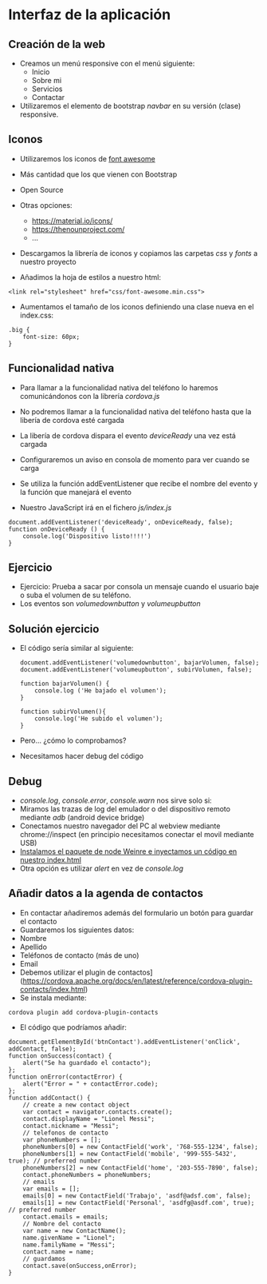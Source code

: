 # Interfaz de la aplicación


## Creación de la web
- Creamos un menú responsive con el menú siguiente:
    - Inicio
    - Sobre mi
    - Servicios
    - Contactar
- Utilizaremos el elemento de bootstrap *navbar* en su versión (clase) responsive.


## Iconos
- Utilizaremos los iconos de [font awesome](http://fontawesome.io/icons/)
- Más cantidad que los que vienen con Bootstrap
- Open Source
- Otras opciones:
    - https://material.io/icons/
    - https://thenounproject.com/
    - ...



- Descargamos la librería de iconos y copiamos las carpetas *css* y *fonts* a nuestro proyecto
- Añadimos la hoja de estilos a nuestro html:

```
<link rel="stylesheet" href="css/font-awesome.min.css">
```

- Aumentamos el tamaño de los iconos definiendo una clase nueva en el index.css:
```
.big {
    font-size: 60px;
}
```


## Funcionalidad nativa
- Para llamar a la funcionalidad nativa del teléfono lo haremos comunicándonos con la librería *cordova.js*
- No podremos llamar a la funcionalidad nativa del teléfono hasta que la libería de cordova esté cargada
- La libería de cordova dispara el evento *deviceReady* una vez está cargada

- Configuraremos un aviso en consola de momento para ver cuando se carga
- Se utiliza la función addEventListener que recibe el nombre del evento y la función que manejará el evento
- Nuestro JavaScript irá en el fichero *js/index.js*
```
document.addEventListener('deviceReady', onDeviceReady, false);
function onDeviceReady () {
    console.log('Dispositivo listo!!!!')
}
```


## Ejercicio
* Ejercicio: Prueba a sacar por consola un mensaje cuando el usuario baje o suba el volumen de su teléfono.
* Los eventos son *volumedownbutton* y *volumeupbutton*


## Solución ejercicio
- El código sería similar al siguiente:

    ```
    document.addEventListener('volumedownbutton', bajarVolumen, false);
    document.addEventListener('volumeupbutton', subirVolumen, false);
    
    function bajarVolumen() {
        console.log ('He bajado el volumen');
    }
    
    function subirVolumen(){
        console.log('He subido el volumen');
    }
    ```

- Pero... ¿cómo lo comprobamos?
- Necesitamos hacer debug del código


## Debug
- *console.log*, *console.error*, *console.warn* nos sirve solo si:
- Miramos las trazas de log del emulador o del dispositivo remoto mediante
*adb* (android device bridge)
- Conectamos nuestro navegador del PC al webview mediante chrome://inspect (en principio necesitamos conectar el movil mediante USB)
- [Instalamos el paquete de node Weinre e inyectamos un código en nuestro index.html](http://docs.phonegap.com/phonegap-build/tools/weinre/#running-a-local-debug-server)
- Otra opción es utilizar *alert* en vez de *console.log*
## Añadir datos a la agenda de contactos
- En contactar añadiremos además del formulario un botón para guardar el contacto
- Guardaremos los siguientes datos:
- Nombre
- Apellido
- Teléfonos de contacto (más de uno)
- Email
- Debemos utilizar el plugin de contactos](https://cordova.apache.org/docs/en/latest/reference/cordova-plugin-contacts/index.html)
- Se instala mediante:
```
cordova plugin add cordova-plugin-contacts
```
- El código que podríamos añadir:

```
document.getElementById('btnContact').addEventListener('onClick', addContact, false);
function onSuccess(contact) {
    alert("Se ha guardado el contacto");
};
function onError(contactError) {
    alert("Error = " + contactError.code);
};
function addContact() {
    // create a new contact object
    var contact = navigator.contacts.create();
    contact.displayName = "Lionel Messi";
    contact.nickname = "Messi";
    // telefonos de contacto
    var phoneNumbers = [];
    phoneNumbers[0] = new ContactField('work', '768-555-1234', false);
    phoneNumbers[1] = new ContactField('mobile', '999-555-5432', true); // preferred number
    phoneNumbers[2] = new ContactField('home', '203-555-7890', false);
    contact.phoneNumbers = phoneNumbers;
    // emails
    var emails = [];
    emails[0] = new ContactField('Trabajo', 'asdf@adsf.com', false);
    emails[1] = new ContactField('Personal', 'asdfg@asdf.com', true); // preferred number
    contact.emails = emails;
    // Nombre del contacto
    var name = new ContactName();
    name.givenName = "Lionel";
    name.familyName = "Messi";
    contact.name = name;
    // guardamos
    contact.save(onSuccess,onError);
}
```